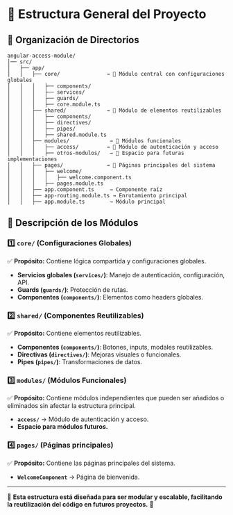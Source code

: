# 📌 Estructura General del Proyecto

## **📂 Organización de Directorios**
```
angular-access-module/
│── src/
│   ├── app/
│   │   ├── core/               → 📌 Módulo central con configuraciones globales
│   │   │   ├── components/
│   │   │   ├── services/
│   │   │   ├── guards/
│   │   │   ├── core.module.ts
│   │   ├── shared/             → 📌 Módulo de elementos reutilizables
│   │   │   ├── components/
│   │   │   ├── directives/
│   │   │   ├── pipes/
│   │   │   ├── shared.module.ts
│   │   ├── modules/             → 📌 Módulos funcionales
│   │   │   ├── access/         → 📌 Módulo de autenticación y acceso
│   │   │   ├── otros-modulos/   → 📌 Espacio para futuras implementaciones
│   │   ├── pages/              → 📌 Páginas principales del sistema
│   │   │   ├── welcome/
│   │   │   │   ├── welcome.component.ts
│   │   │   ├── pages.module.ts
│   │   ├── app.component.ts     → Componente raíz
│   │   ├── app-routing.module.ts → Enrutamiento principal
│   │   ├── app.module.ts        → Módulo principal
```

## **📌 Descripción de los Módulos**

### **1️⃣ `core/` (Configuraciones Globales)**
✅ **Propósito:** Contiene lógica compartida y configuraciones globales.
- **Servicios globales (`services/`)**: Manejo de autenticación, configuración, API.
- **Guards (`guards/`)**: Protección de rutas.
- **Componentes (`components/`)**: Elementos como headers globales.

### **2️⃣ `shared/` (Componentes Reutilizables)**
✅ **Propósito:** Contiene elementos reutilizables.
- **Componentes (`components/`)**: Botones, inputs, modales reutilizables.
- **Directivas (`directives/`)**: Mejoras visuales o funcionales.
- **Pipes (`pipes/`)**: Transformaciones de datos.

### **3️⃣ `modules/` (Módulos Funcionales)**
✅ **Propósito:** Contiene módulos independientes que pueden ser añadidos o eliminados sin afectar la estructura principal.
- **`access/`** → Módulo de autenticación y acceso.
- **Espacio para módulos futuros.**

### **4️⃣ `pages/` (Páginas principales)**
✅ **Propósito:** Contiene las páginas principales del sistema.
- **`WelcomeComponent`** → Página de bienvenida.

---
📌 **Esta estructura está diseñada para ser modular y escalable, facilitando la reutilización del código en futuros proyectos.** 🚀